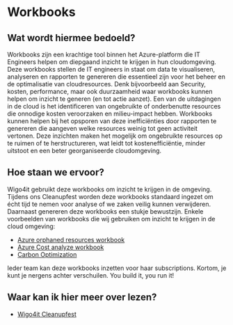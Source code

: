 # Workbooks

## Wat wordt hiermee bedoeld?
Workbooks zijn een krachtige tool binnen het Azure-platform die IT Engineers helpen om diepgaand inzicht te krijgen in hun cloudomgeving. Deze workbooks stellen de IT engineers in staat om data te visualiseren, analyseren en rapporten te genereren die essentieel zijn voor het beheer en de optimalisatie van cloudresources. Denk bijvoorbeeld aan Security, kosten, performance, maar ook duurzaamheid waar workbooks kunnen helpen om inzicht te generen (en tot actie aanzet). Een van de uitdagingen in de cloud is het identificeren van ongebruikte of onderbenutte resources die onnodige kosten veroorzaken en milieu-impact hebben. Workbooks kunnen helpen bij het opsporen van deze inefficiënties door rapporten te genereren die aangeven welke resources weinig tot geen activiteit vertonen. Deze inzichten maken het mogelijk om ongebruikte resources op te ruimen of te herstructureren, wat leidt tot kostenefficiëntie, minder uitstoot en een beter georganiseerde cloudomgeving. 

## Hoe staan we ervoor?
Wigo4it gebruikt deze workbooks om inzicht te krijgen in de omgeving. Tijdens ons Cleanupfest worden deze workbooks standaard ingezet om écht tijd te nemen voor analyse of we zaken veilig kunnen verwijderen. Daarnaast genereren deze workbooks een stukje bewustzijn. Enkele voorbeelden van workbooks die wij gebruiken om inzicht te krijgen in de cloud omgeving: 

- <a href="https://github.com/dolevshor/azure-orphan-resources/" target="_blank">Azure orphaned resources workbook</a>
- <a href="https://learn.microsoft.com/en-us/cloud-computing/finops/toolkit/optimization-workbook/cost-optimization-workbook" target="_blank">Azure Cost analyze workbook</a>
- <a href="https://learn.microsoft.com/en-us/azure/carbon-optimization/overview" target="_blank">Carbon Optimization</a>

Ieder team kan deze workbooks inzetten voor haar subscriptions. Kortom, je kunt je nergens achter verschuilen. You build it, you run it!

## Waar kan ik hier meer over lezen?
- <a href="https://www.wigo4it.nl/techorama-2023/duurzame-tips/" target="_blank">Wigo4it Cleanupfest</a>